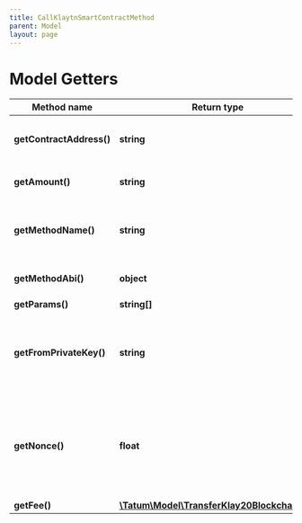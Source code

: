 ```yaml
---
title: CallKlaytnSmartContractMethod
parent: Model
layout: page
---
```


# Model Getters

Method name | Return type | Description | Notes
------------ | ------------- | ------------- | -------------
**getContractAddress()** | **string** | The address of the smart contract |
**getAmount()** | **string** | Amount of the assets to be sent. | [optional]
**getMethodName()** | **string** | Name of the method to invoke on smart contract. |
**getMethodAbi()** | **object** | ABI of the method to invoke. |
**getParams()** | **string[]** |  |
**getFromPrivateKey()** | **string** | Private key of sender address. Private key, or signature Id must be present. |
**getNonce()** | **float** | Nonce to be set to Klaytn transaction. If not present, last known nonce will be used. | [optional]
**getFee()** | [**\Tatum\Model\TransferKlay20BlockchainFee**](../TransferKlay20BlockchainFee) |  | [optional]

